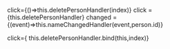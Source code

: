 click={()=>this.deletePersonHandler(index)}
click = {this.deletePersonHandler}
changed ={(event)=>this.nameChangedHandler(event,person.id)}

click={ this.deletePersonHandler.bind(this,index)}


